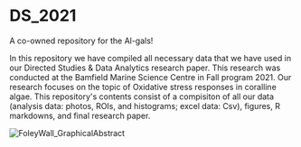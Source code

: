# DS_2021
 A co-owned repository for the Al-gals!

In this repository we have compiled all necessary data that we have used in our Directed Studies & Data Analytics research paper.
This research was conducted at the Bamfield Marine Science Centre in Fall program 2021.
Our research focuses on the topic of Oxidative stress responses in coralline algae.
This repository's contents consist of a compisiton of all our data (analysis data: photos, ROIs, and histograms; excel data: Csv), figures, R markdowns, and final research paper.


![FoleyWall_GraphicalAbstract](https://user-images.githubusercontent.com/91924215/146359589-e34ef54e-a012-4862-8f5c-e7e86bbe48aa.png)
